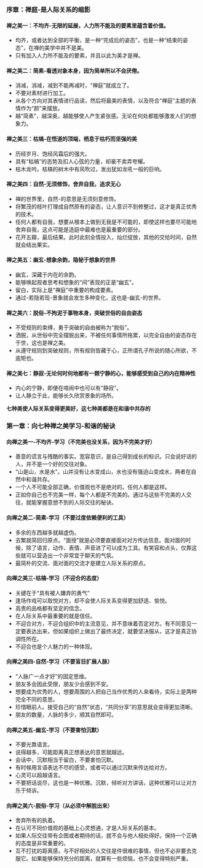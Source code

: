 ### 序章：禅庭-是人际关系的缩影
#### 禅之美一：不均齐-无限的延展，人力所不能及的要素里蕴含着价值。
- 均齐，或者达到全部的平衡，是一种“完成后的姿态”，也是一种“结束的姿态”，在禅的美学中并不是美。
- 只有加入人力所不能及的要素，并且以此为美才是禅。
#### 禅之美二：简素-看透对象本身，因为简单所以不会厌倦。
- 消减，消减，减到不能再减时，“禅庭”就成立了。
- 不要对素材进行加工。
- 从各个方向对其表情进行品读，然后将最美的表情，以及符合“禅庭”主题的表情作为“颜”来摆放。
- 越“简素”，越深奥，越能够使人产生紧张感。无论在何处都能够激发人们的想象力。
#### 禅之美三：枯槁-在悟道的顶端，栖息于枯朽而坚强的美
- 历经岁月、饱经风霜后的强大。
- 具有“枯槁”的态势及扣人心弦的力量，却豪不卖弄夸耀。
- 枯木龙吟。枯槁的树木中有风吹过，发出犹如龙吼一般的巨响。
#### 禅之美四：自然-无须修饰，舍弃自我，追求无心
- 禅的世界里，自然-的意思是无须刻意修饰。
- 将繁茂的枝叶打理成自然原有的姿态，让人意识不到修整过，这才是真正优秀的技术。
- 任何人都有自我，想要从根本上做到无我是不可能的，即使这样也要尽可能地舍弃自我，这点可能是造庭中最难也是最重要的部分。
- 花开五瓣，最后结果。此时此刻全情投入，灿烂绽放，其他的交给时间，自然就会结出果实。
#### 禅之美五：幽玄-想象余韵，隐秘于想象的世界
- 幽玄，深藏于内在的余韵。
- 能够唤起观者思考和想象的“间”表现的正是“幽玄”。
- 留白，实际上是“禅庭”中重要的构成要素。
- 通过-若隐若现-景象就会发生多种变化，这也是-幽玄-的世界。
#### 禅之美六：脱俗-不拘泥于事物本身，突破世俗的自由姿态
- 不受规则的束缚，勇于突破的自由被称为“脱俗”。
- 洒脱，从世俗中完全摆脱出来，不被任何事情所拖累，以完全自由的姿态存在于世，这也是禅之美。
- 从遵守规则到突破规则，所有规则皆藏于心，正所谓孔子所说的随心所欲，不逾矩也。
#### 禅之美七：静寂-无论何时何地都有一颗宁静的心，能够感受到自己的内在精神性
- 内心的宁静，即便在喧闹中也可以有“静寂”。
- 让人静立于此，能够长久欣赏景象的场所。

**七种美使人际关系变得更美好，这七种美都是在和谐中共存的**

### 第一章：向七种禅之美学习-和谐的秘诀
#### 向禅之美一-不均齐-学习（不完美也没关系，因为不完美才好）
- 善意的谎言与残酷的事实。宽容意识，是自己得到成长的标识。只会说好话的人，并不是一个好的交往对象。
- “山是山，水是水”。山并没有让水变成山，水也没有强迫山变成水，两者在自然中和谐共存。
- 一个人不可能全部正确，价值观也不是绝对的。任何人都是这样。
- 正如你自己也不完美一样，每个人都是不完美的。通过与这些不完美的人交往，就能掌握意想不到的人际交往的秘诀。
#### 向禅之美二-简素-学习（不要过度依赖便利的工具）
- 多余的东西越多就越虚伪。
- 去繁就简回归原点。“面授”就是必须要直接面对对方传达信息。面对面的时候，除了语言，动作、表情、声音进了可以成为工具。有笑容和点头，仅靠这些就可以营造出一个非常宜于聊天的气氛。
- 最简朴的交流、面对面的交流才是建立人际关系的原点。
#### 向禅之美三-枯槁-学习（不迎合的态度）
- 关键在于“具有被人嫌弃的勇气”
- 逢场作戏可以取悦对方，却不会使人际关系变得更加舒适、愉悦。
- 高贵的品格都有坚定的信念。
- 在人际关系中最重要的就是信任。
- 不迎合对方，不迎合组织中的主流意见，并不意味着否定对方。有不同意见一定要表达出来，但如果组织上做出了最终决定，就要坚决服从，这才是真正协调性所在。
- 不迎合也是个人魅力的一种体现。
#### 向禅之美四-自然-学习（不要盲目扩展人脉）
- “人脉广一点才好”的固定思维。
- 朋友多会因此受限，朋友少会感到不安。
- 想要成为优秀的人，想要周围的人把自己当作优秀的人来看待，实际上是两种完全不同的意思。
- 珍惜眼前人。接受自己的“自然”状态，“共同分享”的意思就会变得更加清晰。
- 朋友的数量，人脉的多少，顺其自然即可。
#### 向禅之美五-幽玄-学习（不要害怕沉默）
- 不要光靠语言。
- 说得越多，可能距离真正想表达的意思就越远。
- 会话中，沉默相当于留白，不要害怕沉默。
- 有时候用言语表达不尽的感受，或者可以通过沉默来传达给对方。
- 心灵可以超越语言。
- 不要把话说尽，这也是一种优雅。沉默，倾听对方讲话，这种优雅可以让对方乐于倾诉。
#### 向禅之美六-脱俗-学习（从必须中解脱出来）
- 舍弃所有的执着。
- 在认可不同价值观的基础上心灵想通，才是人际关系的基本。
- 如果人际交往带有企图或者期待的话，就不会与他人相处得好。保持一个正确的态度是非常重要的。
- 互不打扰的距离感。与不好相处的人交往是件很难的事情，但也不必非要去克服它。如果能够保持充分的距离，就算有一些烦恼，也不会变得特别严重。